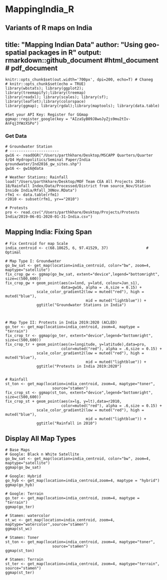 # MappingIndia_R
Variants of R maps on India
---
title: "Mapping Indian Data"
author: "Using geo-spatial packages in R"
output: rmarkdown::github_document #html_document # pdf_document
---

```{r setup, include=FALSE}
knitr::opts_chunk$set(out.width='700px', dpi=200, echo=T) # Chaneg
# knitr::opts_chunk$set(echo = TRUE)
library(wbstats); library(ggplot2); library(treemapify);library(treemap)
library(readxl); library(scales); library(sf); library(leaflet);library(colorspace)
library(ggmap); library(rgdal);library(maptools); library(data.table)

#Set your API Key: Register for GGmap
ggmap::register_google(key = "AIzaSyB09J8woJyZjs9mu2tIv-AnFqj3YWzXSPo")
```

### Get Data
```{r, echo=F, message=F}
# Groundwater Station
# ----------------------
gw16 <- readOGR("/Users/parthkhare/Desktop/MSCAPP Quarters/Quarter 4/Q4 Hydropolitics/Seminal Paper/India groundwater/Ind2016_gw_sites.shp")
gw16 <- gw16@data

# Weather Stations: Rainfall
load("/Users/parthkhare/Desktop/MOF Team CEA All Projects 2016-18/Rainfall Index/Data/Processed/District from source_Nov/Station Inside India/Rfall_30Nov.RData")
rfm1 <- data.table(rfm1)
r2010 <- subset(rfm1, yr=="2010")

# Protests
pro <- read.csv("/Users/parthkhare/Desktop/Projects/Protests India/2019-06-01-2020-01-31-India.csv")
```


## Mapping India: Fixing Span
```{r}
# Fix Centroid for map Scale
india_centroid <- c(68.18625, 6, 97.41529, 37)                 # Optimal

# Map Type I: Groundwater
go_bw_sat <- get_map(location=india_centroid, color="bw", zoom=4, maptype="satellite")
fix_crop_gw <- ggmap(go_bw_sat, extent="device",legend="bottomright", size=c(500,600))
fix_crop_gw + geom_point(aes(x=lond, y=latd, colour=Jan_s1), 
                         data=gw16, alpha = .6,size = 0.15) +
              scale_color_gradient2(low = muted("red"), high = muted("blue"), 
                                    mid = muted("lightblue")) +
              ggtitle("Groundwater Stations in India")



# Map Type II: Protests in India 2019:2020 (ACLED)
go_ter <- get_map(location=india_centroid, zoom=4, maptype = "terrain")
fix_crop_tr <- ggmap(go_ter, extent="device",legend="bottomright", size=c(500,600))
fix_crop_tr + geom_point(aes(x=longitude, y=latitude),data=pro, 
                         color=muted("red"), alpha = .6,size = 0.15) +
              scale_color_gradient2(low = muted("red"), high = muted("blue"), 
                                    mid = muted("lightblue")) +
              ggtitle("Protests in India 2019:2020")


# Rainfall
st_ton <- get_map(location=india_centroid, zoom=4, maptype="toner", 
                     source="stamen")
fix_crop_st <- ggmap(st_ton, extent="device",legend="bottomright", size=c(500,600))
fix_crop_st + geom_point(aes(x=lg, y=lt),data=r2010, 
                         color=muted("red"), alpha = .6,size = 0.15) +
              scale_color_gradient2(low = muted("red"), high = muted("blue"), 
                                    mid = muted("lightblue")) +
              ggtitle("Rainfall in 2010")

```


## Display All Map Types
```{r, echo=F, message=F}
# Base Maps
# Google: Black n White Satellite
go_bw_sat <- get_map(location=india_centroid, color="bw", zoom=4, maptype="satellite")
ggmap(go_bw_sat)

# Google: Hybrid
go_hyb <- get_map(location=india_centroid,zoom=4, maptype = "hybrid")
ggmap(go_hyb)

# Google: Terrain
go_ter <- get_map(location=india_centroid, zoom=4, maptype = "terrain")
ggmap(go_ter)

# Stamen: watercolor
st_wc <- get_map(location=india_centroid, zoom=4, maptype="watercolor",source="stamen")
ggmap(st_wc)

# Stamen: Toner
st_ton <- get_map(location=india_centroid, zoom=4, maptype="toner", 
                     source="stamen")
ggmap(st_ton)

# Stamen: Terrain
st_ter <- get_map(location=india_centroid, zoom=4, maptype="terrain", source="stamen")
ggmap(st_ter)
```

<!-- ## Demographic Dividend: 2017-18 -->
<!-- Youth Population from Atlas of Human Settlements [Gridded Population of India (GHSL)] -->
<!-- ```{r, echo=F, message=F} -->
<!-- var <- 'ypop' -->
<!-- qpal <- colorQuantile("RdYlBu", domain = sr$var, n = 4) -->

<!-- leaflet(sr) %>% -->
<!--   addProviderTiles(providers$CartoDB.DarkMatter) %>% -->
<!--   addPolygons(color = "#B0B0B0", weight = 1, smoothFactor = 0.5, -->
<!--               opacity = 0.2, fillOpacity = 0.8, -->
<!--               fillColor = ~qpal(get(var)), -->
<!--               highlightOptions = highlightOptions(color = "white", weight = 2, -->
<!--                                                    bringToFront = TRUE)) %>% -->
<!--    addLegend("bottomright", pal = qpal, values = ~get(var), -->
<!--             opacity = 0.3, title = "Applicants") -->
<!-- ``` -->

